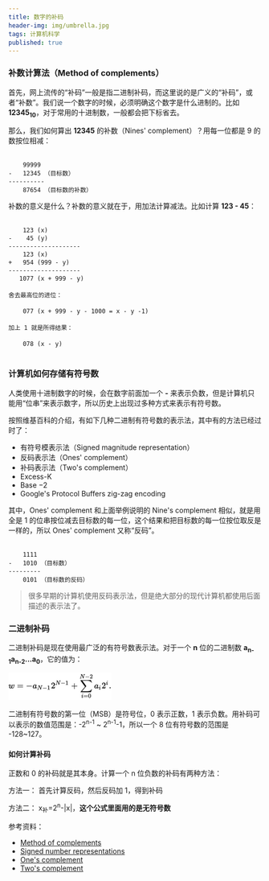 ```yaml
---
title: 数字的补码
header-img: img/umbrella.jpg
tags: 计算机科学
published: true
---
```


### 补数计算法（Method of complements）

首先，网上流传的“补码”一般是指二进制补码，而这里说的是广义的“补码”，或者“补数”。我们说一个数字的时候，必须明确这个数字是什么进制的。比如 **12345<sub>10</sub>**，对于常用的十进制数，一般都会把下标省去。

那么，我们如何算出 **12345** 的补数（Nines' complement）？用每一位都是 9 的数按位相减：

```

    99999
-   12345 （目标数）
----------
    87654 （目标数的补数）

```

补数的意义是什么？补数的意义就在于，用加法计算减法。比如计算 **123 - 45**：

```

    123 (x)
-    45 (y)
--------------------
    123 (x)
+   954 (999 - y)
--------------------
   1077 (x + 999 - y)

舍去最高位的进位：

    077 (x + 999 - y - 1000 = x - y -1)

加上 1 就是所得结果：

    078 (x - y)


```

### 计算机如何存储有符号数

人类使用十进制数字的时候，会在数字前面加一个 **-** 来表示负数，但是计算机只能用“位串”来表示数字，所以历史上出现过多种方式来表示有符号数。

按照维基百科的介绍，有如下几种二进制有符号数的表示法，其中有的方法已经过时了：

+ 有符号模表示法（Signed magnitude representation）
+ 反码表示法（Ones' complement）
+ 补码表示法（Two's complement）
+ Excess-K
+ Base −2
+ Google's Protocol Buffers zig-zag encoding

其中，Ones' complement 和上面举例说明的 Nine's complement 相似，就是用全是 1 的位串按位减去目标数的每一位，这个结果和把目标数的每一位按位取反是一样的，所以 Ones' complement 又称“反码”。

```

    1111
-   1010 （目标数）
---------
    0101 （目标数的反码）

```

> 很多早期的计算机使用反码表示法，但是绝大部分的现代计算机都使用后面描述的表示法了。

### 二进制补码

二进制补码是现在使用最广泛的有符号数表示法。对于一个 **n** 位的二进制数 **a<sub>n-1</sub>a<sub>n-2</sub>...a<sub>0</sub>**，它的值为：

![two's-complement](/post_img/number-complement/two's-complement.png)

二进制有符号数的第一位（MSB）是符号位，0 表示正数，1 表示负数。用补码可以表示的数值范围是：-2<sup>n-1</sup> ~ 2<sup>n-1</sup>-1，所以一个 8 位有符号数的范围是 -128~127。

#### 如何计算补码

正数和 0 的补码就是其本身。计算一个 n 位负数的补码有两种方法：

方法一： 首先计算反码，然后反码加 1，得到补码

方法二： x<sub>补</sub>=2<sup>n</sup>-|x|，<strong>这个公式里面用的是无符号数</strong>

参考资料：

+ [Method of complements](https://en.wikipedia.org/wiki/Method_of_complements)
+ [Signed number representations](https://en.wikipedia.org/wiki/Signed_number_representations)
+ [One's complement](https://en.wikipedia.org/wiki/Ones'_complement)
+ [Two's complement](https://en.wikipedia.org/wiki/Two's_complement)
